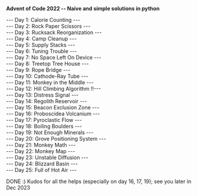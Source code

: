 **Advent of Code 2022 -- Naive and simple solutions in python**

--- Day 1: Calorie Counting --- <br />
--- Day 2: Rock Paper Scissors --- <br />
--- Day 3: Rucksack Reorganization --- <br />
--- Day 4: Camp Cleanup --- <br />
--- Day 5: Supply Stacks --- <br />
--- Day 6: Tuning Trouble --- <br />
--- Day 7: No Space Left On Device --- <br />
--- Day 8: Treetop Tree House --- <br />
--- Day 9: Rope Bridge --- <br />
--- Day 10: Cathode-Ray Tube --- <br />
--- Day 11: Monkey in the Middle --- <br />
--- Day 12: Hill Climbing Algorithm !!--- <br />
--- Day 13: Distress Signal --- <br />
--- Day 14: Regolith Reservoir --- <br />
--- Day 15: Beacon Exclusion Zone --- <br />
--- Day 16: Proboscidea Volcanium --- <br />
--- Day 17: Pyroclastic Flow --- <br />
--- Day 18: Boiling Boulders --- <br />
--- Day 19: Not Enough Minerals --- <br />
--- Day 20: Grove Positioning System --- <br />
--- Day 21: Monkey Math --- <br />
--- Day 22: Monkey Map --- <br />
--- Day 23: Unstable Diffusion --- <br />
--- Day 24: Blizzard Basin --- <br />
--- Day 25: Full of Hot Air ---

DONE :) Kudos for all the helps (especially on day 16, 17, 19); see you later in Dec 2023
